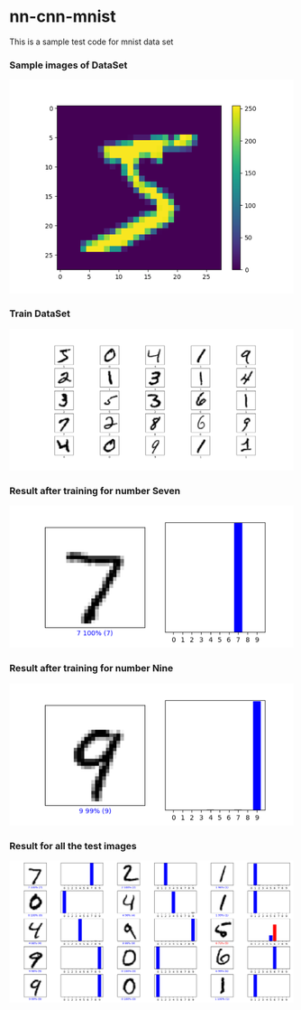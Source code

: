 # nn-cnn-mnist
This is a sample test code for mnist data set

### Sample images of DataSet  
<p align="left">
  <img  src="./images/1_sample_image.png">
</p>  

### Train DataSet
<p align="left">
  <img  src="./images/2_test_samples.png">
</p>

### Result after training for number Seven
<p align="left">
  <img  src="./images/3_result_for_7.png">
</p>

### Result after training for number Nine
<p align="left">
  <img  src="./images/4_result_to_9.png">
</p>

### Result for all the test images
<p align="left">
  <img  src="./images/5_result_to_test_samples.png">
</p>
